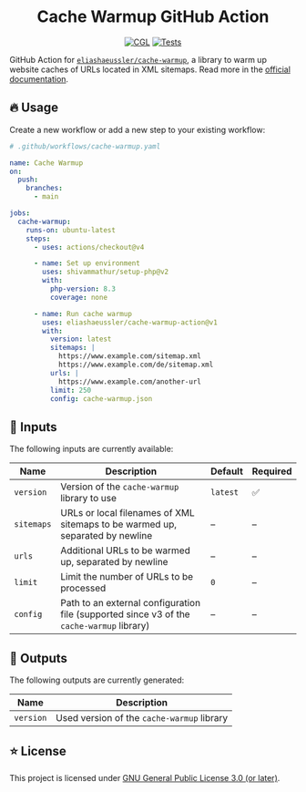 <div align="center">

# Cache Warmup GitHub Action

[![CGL](https://img.shields.io/github/actions/workflow/status/eliashaeussler/cache-warmup-action/cgl.yaml?label=cgl&logo=github)](https://github.com/eliashaeussler/cache-warmup-action/actions/workflows/cgl.yaml)
[![Tests](https://img.shields.io/github/actions/workflow/status/eliashaeussler/cache-warmup-action/tests.yaml?label=tests&logo=github)](https://github.com/eliashaeussler/cache-warmup-action/actions/workflows/tests.yaml)

</div>

GitHub Action for [`eliashaeussler/cache-warmup`](https://github.com/eliashaeussler/cache-warmup),
a library to warm up website caches of URLs located in XML sitemaps.
Read more in the [official documentation](https://cache-warmup.dev/).

## 🔥 Usage

Create a new workflow or add a new step to your existing workflow:

```yaml
# .github/workflows/cache-warmup.yaml

name: Cache Warmup
on:
  push:
    branches:
      - main

jobs:
  cache-warmup:
    runs-on: ubuntu-latest
    steps:
      - uses: actions/checkout@v4

      - name: Set up environment
        uses: shivammathur/setup-php@v2
        with:
          php-version: 8.3
          coverage: none

      - name: Run cache warmup
        uses: eliashaeussler/cache-warmup-action@v1
        with:
          version: latest
          sitemaps: |
            https://www.example.com/sitemap.xml
            https://www.example.com/de/sitemap.xml
          urls: |
            https://www.example.com/another-url
          limit: 250
          config: cache-warmup.json
```

## 📝 Inputs

The following inputs are currently available:

| Name       | Description                                                                               | Default  | Required |
|------------|-------------------------------------------------------------------------------------------|----------|----------|
| `version`  | Version of the `cache-warmup` library to use                                              | `latest` | ✅        |
| `sitemaps` | URLs or local filenames of XML sitemaps to be warmed up, separated by newline             | –        | –        |
| `urls`     | Additional URLs to be warmed up, separated by newline                                     | –        | –        |
| `limit`    | Limit the number of URLs to be processed                                                  | `0`      | –        |
| `config`   | Path to an external configuration file (supported since v3 of the `cache-warmup` library) | –        | –        |

## 💬 Outputs

The following outputs are currently generated:

| Name      | Description                                |
|-----------|--------------------------------------------|
| `version` | Used version of the `cache-warmup` library |

## ⭐ License

This project is licensed under [GNU General Public License 3.0 (or later)](LICENSE.md).
